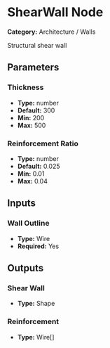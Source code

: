
# ShearWall Node

**Category:** Architecture / Walls

Structural shear wall

## Parameters


### Thickness
- **Type:** number
- **Default:** 300
- **Min:** 200
- **Max:** 500



### Reinforcement Ratio
- **Type:** number
- **Default:** 0.025
- **Min:** 0.01
- **Max:** 0.04



## Inputs


### Wall Outline
- **Type:** Wire
- **Required:** Yes



## Outputs


### Shear Wall
- **Type:** Shape



### Reinforcement
- **Type:** Wire[]




